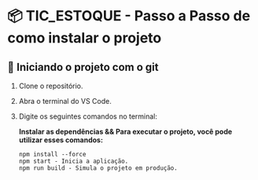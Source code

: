 # 📦 TIC_ESTOQUE - Passo a Passo de como instalar o projeto

## 🚀 Iniciando o projeto com o git

1. Clone o repositório.
2. Abra o terminal do VS Code.
3. Digite os seguintes comandos no terminal:

   **Instalar as dependências && Para executar o projeto, você pode utilizar esses comandos:**
   ```shell
   npm install --force
   npm start - Inicia a aplicação.
   npm run build - Simula o projeto em produção.
   
